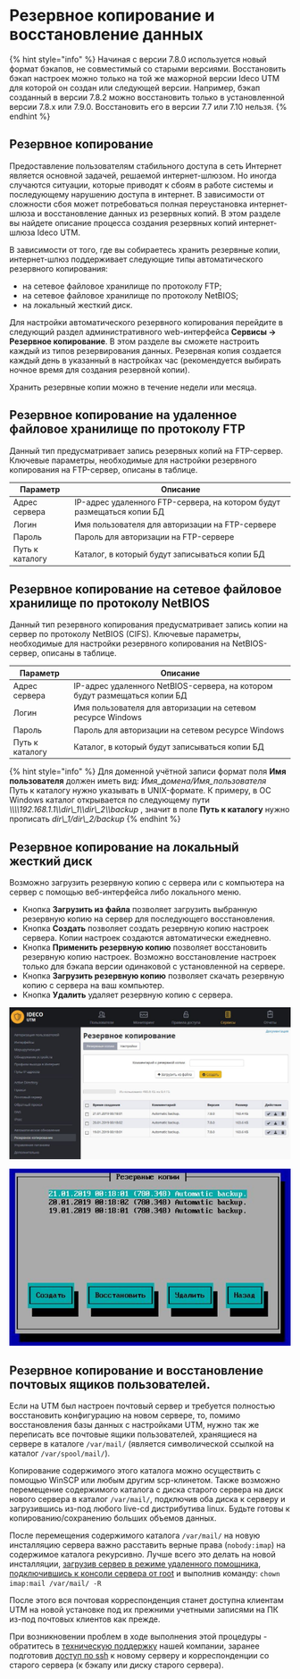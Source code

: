 # Резервное копирование и восстановление данных

{% hint style="info" %}
Начиная с версии 7.8.0 используется новый формат бэкапов, не совместимый со старыми версиями. Восстановить бэкап настроек можно только на той же мажорной версии Ideco UTM для которой он создан или следующей версии. Например, бэкап созданный в версии 7.8.2 можно восстановить только в установленной версии 7.8.х или 7.9.0. Восстановить его в версии 7.7 или 7.10 нельзя.
{% endhint %}

## Резервное копирование

Предоставление пользователям стабильного доступа в сеть Интернет является основной задачей, решаемой интернет-шлюзом. Но иногда случаются ситуации, которые приводят к сбоям в работе системы и последующему нарушению доступа в интернет. В зависимости от сложности сбоя может потребоваться полная переустановка интернет-шлюза и восстановление данных из резервных копий. В этом разделе вы найдете описание процесса создания резервных копий интернет-шлюза Ideco UTM.

В зависимости от того, где вы собираетесь хранить резервные копии, интернет-шлюз поддерживает следующие типы автоматического резервного копирования:

* на сетевое файловое хранилище по протоколу FTP;
* на сетевое файловое хранилище по протоколу NetBIOS;&#x20;
* на локальный жесткий диск.

Для настройки автоматического резервного копирования перейдите в следующий раздел административного web-интерфейса **Сервисы -> Резервное копирование**. В этом разделе вы сможете настроить каждый из типов резервирования данных. Резервная копия создается каждый день в указанный в настройках час (рекомендуется выбирать ночное время для создания резервной копии).

&#x20;Хранить резервные копии можно в течение недели или месяца.

## Резервное копирование на удаленное файловое хранилище по протоколу FTP

Данный тип предусматривает запись резервных копий на FTP-сервер. Ключевые параметры, необходимые для настройки резервного копирования на FTP-сервер, описаны в таблице.

| Параметр        | Описание                                                                |
| --------------- | ----------------------------------------------------------------------- |
| Адрес сервера   |  IP-адрес удаленного FTP-сервера, на котором будут размещаться копии БД |
| Логин           | Имя пользователя для авторизации на FTP-сервере                         |
| Пароль          | Пароль для авторизации на FTP-сервере                                   |
| Путь к каталогу | Каталог, в который будут записываться копии БД                          |

## Резервное копирование на сетевое файловое хранилище по протоколу NetBIOS

Данный тип резервного копирования предусматривает запись копии на сервер по протоколу NetBIOS (CIFS). Ключевые параметры, необходимые для настройки резервного копирования на NetBIOS-сервер, описаны в таблице.

| Параметр        | Описание                                                                   |
| --------------- | -------------------------------------------------------------------------- |
| Адрес сервера   | IP-адрес удаленного NetBIOS-сервера, на котором будут размещаться копии БД |
| Логин           | Имя пользователя для авторизации на сетевом ресурсе Windows                |
| Пароль          | Пароль для авторизации на сетевом ресурсе Windows                          |
| Путь к каталогу | Каталог, в который будут записываться копии БД                             |

{% hint style="info" %}
Для доменной учётной записи формат поля **Имя пользователя** должен иметь вид: _Имя\_домена/Имя\_пользователя_\
Путь к каталогу нужно указывать в UNIX-формате. К примеру, в ОС Windows каталог открывается по следующему пути _\\\\\\\192.168.1.1\\\dir\\\_1\\\dir\\\_2\\\backup_ , значит в поле **Путь к каталогу** нужно прописать _dir\\\_1/dir\\\_2/backup_
{% endhint %}

## Резервное копирование на локальный жесткий диск

Возможно загрузить резервную копию с сервера или с компьютера на сервер с помощью веб-интерфейса либо локального меню.

* Кнопка **Загрузить из файла** позволяет загрузить выбранную резервную копию на сервер для последующего восстановления.&#x20;
* Кнопка **Создать** позволяет создать резервную копию настроек сервера. Копии настроек создаются автоматически ежедневно.&#x20;
* Кнопка **Применить резервную копию** позволяет восстановить резервную копию настроек. Возможно восстановление настроек только для бэкапа версии одинаковой с установленной на сервере.&#x20;
* Кнопка **Загрузить резервную копию** позволяет скачать резервную копию с сервера на ваш компьютер.&#x20;
* Кнопка **Удалить** удаляет резервную копию с сервера.

![Интерфейс управления резервными копиями в веб-интерфейсе](../attachments/1278129/7110682.jpg)

![Интерфейс управления резервными копиями в локальном меню сервера](../.gitbook/assets/backup-local-7-9-.jpg)

## Резервное копирование и восстановление почтовых ящиков пользователей.&#x20;

Если на UTM был настроен почтовый сервер и требуется полностью восстановить конфигурацию на новом сервере, то, помимо восстановления базы данных с настройками UTM, нужно так же переписать все почтовые ящики пользователей, хранящиеся на сервере в каталоге `/var/mail/` (является символической ссылкой на каталог `/var/spool/mail/`).

Копирование содержимого этого каталога можно осуществить с помощью WinSCP или любым другим scp-клинетом. Также возможно перемещение содержимого каталога с диска старого сервера на диск нового сервера в каталог `/var/mail/`, подключив оба диска к серверу и загрузившись из-под любого live-cd дистрибутива linux. Будьте готовы к копированию/сохранению больших объемов данных.&#x20;

После перемещения содержимого каталога `/var/mail/` на новую инсталляцию сервера важно расставить верные права (`nobody:imap`) на содержимое каталога рекурсивно. Лучше всего это делать на новой инсталляции, [загрузив сервер в режиме удаленного помощника](remote-assistant.md), [подключившись к консоли сервера от root](remote-access-for-server-management.md) и выполнив команду: `chown imap:mail /var/mail/ -R`&#x20;

После этого вся почтовая корреспонденция станет доступна клиентам UTM на новой установке под их прежними учетными записями на ПК из-под почтовых клиентов как прежде.&#x20;

При возникновении проблем в ходе выполнения этой процедуры - обратитесь в [техническую поддержку](../technical-support.md) нашей компании, заранее подготовив [доступ по ssh](remote-assistant.md) к новому серверу и корреспонденции со старого сервера (к бэкапу или диску старого сервера).
